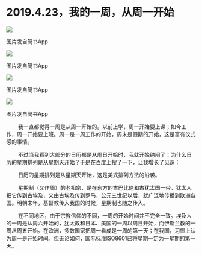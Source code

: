 
# 2019.4.23，我的一周，从周一开始

![](http://upload-images.jianshu.io/upload_images/3910675-9fd24948dc92c5c9.jpg?imageMogr2/auto-orient/strip%7CimageView2/2/w/1080/q/50)  

图片发自简书App

![](http://upload-images.jianshu.io/upload_images/3910675-1d49a3e307eb81d5.jpg?imageMogr2/auto-orient/strip%7CimageView2/2/w/1080/q/50)  

图片发自简书App

![](http://upload-images.jianshu.io/upload_images/3910675-8eb097f9c7e3cc74.jpg?imageMogr2/auto-orient/strip%7CimageView2/2/w/1080/q/50)  

图片发自简书App

![](http://upload-images.jianshu.io/upload_images/3910675-26210d00079082d3.jpg?imageMogr2/auto-orient/strip%7CimageView2/2/w/1080/q/50)  

图片发自简书App

  

        我一直都觉得一周是从周一开始的。以前上学，周一开始要上课；如今工作，周一开始要上班。周一是一周工作的开始，周末是假期的开始，这是富有仪式感的事情。

        不过当我看到大部分的日历都是从周日开始时，我就开始纳闷了：为什么日历的星期排列是从星期天开始？于是在百度上搜了一下，让我增长了见识：

        日历的星期排列是从星期天开始，这是美式排列方法的沿袭。

        星期制（又作周）的老祖宗，是在东方的古巴比伦和古犹太国一带，犹太人把它传到古埃及，又由古埃及传到罗马，公元三世纪以后，就广泛地传播到欧洲各国。明朝末年，基督教传入我国的时候，星期制也随之传入。

        在不同地区，由于宗教信仰的不同，一周的开始时间并不完全一致。埃及人的一周是从周六开始的，犹太教和日本、美国的一周以周日开始，而伊斯兰教的一周从周五开始。在欧洲，多数国家把周一看成是一周的第一天；在我国，习惯上认为周一是开始时间。但无论如何，国际标准ISO8601已将星期一定为一星期的第一天。